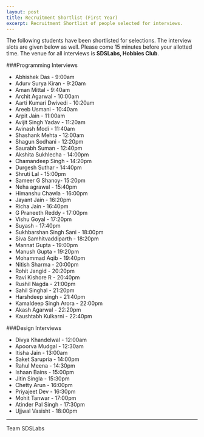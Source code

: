 ```yaml
---
layout: post
title: Recruitment Shortlist (First Year)
excerpt: Recruitment Shortlist of people selected for interviews.
---
```

The following students have been shortlisted for selections. The interview slots are given below as well. Please come 15 minutes before your allotted time. The venue for all interviews is **SDSLabs, Hobbies Club**.

###Programming Interviews

* Abhishek Das - 9:00am
* Adurv Surya Kiran - 9:20am
* Aman Mittal - 9:40am
* Archit Agarwal - 10:00am
* Aarti Kumari Dwivedi - 10:20am
* Areeb Usmani - 10:40am
* Arpit Jain - 11:00am
* Avijit Singh Yadav - 11:20am
* Avinash Modi - 11:40am
* Shashank Mehta - 12:00am
* Shagun Sodhani - 12:20pm
* Saurabh Suman - 12:40pm
* Akshita Sukhlecha - 14:00pm
* Chamandeep Singh - 14:20pm
* Durgesh Suthar - 14:40pm
* Shruti Lal - 15:00pm
* Sameer G Shanoy- 15:20pm
* Neha agrawal - 15:40pm
* Himanshu Chawla - 16:00pm
* Jayant Jain - 16:20pm
* Richa Jain - 16:40pm
* G Praneeth Reddy - 17:00pm
* Vishu Goyal - 17:20pm
* Suyash - 17:40pm
* Sukhbarshan Singh Sani - 18:00pm
* Siva Samhitvaddiparth - 18:20pm
* Mannat Gupta - 19:00pm
* Manush Gupta - 19:20pm
* Mohammad Aqib - 19:40pm 
* Nitish Sharma - 20:00pm
* Rohit Jangid - 20:20pm
* Ravi Kishore R - 20:40pm
* Rushil Nagda - 21:00pm
* Sahil Singhal - 21:20pm
* Harshdeep singh - 21:40pm
* Kamaldeep Singh Arora - 22:00pm
* Akash Agarwal - 22:20pm
* Kaushtabh Kulkarni - 22:40pm

###Design Interviews

* Divya Khandelwal - 12:00am
* Apoorva Mudgal - 12:30am
* Itisha Jain - 13:00am
* Saket Sarupria - 14:00pm
* Rahul Meena - 14:30pm
* Ishaan Bains - 15:00pm
* Jitin Singla - 15:30pm
* Chetty Arun - 16:00pm
* Priyajeet Dev - 16:30pm
* Mohit Tanwar - 17:00pm
* Atinder Pal Singh - 17:30pm
* Ujjwal Vasisht - 18:00pm

---
Team SDSLabs
